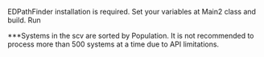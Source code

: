 EDPathFinder installation is required. 
Set your variables at Main2 class and build. 
Run

***Systems in the scv are sorted by Population. It is not recommended to process more than 500 systems at a time due to API limitations.
